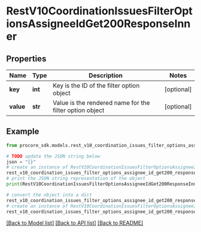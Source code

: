 # RestV10CoordinationIssuesFilterOptionsAssigneeIdGet200ResponseInner


## Properties

Name | Type | Description | Notes
------------ | ------------- | ------------- | -------------
**key** | **int** | Key is the ID of the filter option object | [optional] 
**value** | **str** | Value is the rendered name for the filter option object | [optional] 

## Example

```python
from procore_sdk.models.rest_v10_coordination_issues_filter_options_assignee_id_get200_response_inner import RestV10CoordinationIssuesFilterOptionsAssigneeIdGet200ResponseInner

# TODO update the JSON string below
json = "{}"
# create an instance of RestV10CoordinationIssuesFilterOptionsAssigneeIdGet200ResponseInner from a JSON string
rest_v10_coordination_issues_filter_options_assignee_id_get200_response_inner_instance = RestV10CoordinationIssuesFilterOptionsAssigneeIdGet200ResponseInner.from_json(json)
# print the JSON string representation of the object
print(RestV10CoordinationIssuesFilterOptionsAssigneeIdGet200ResponseInner.to_json())

# convert the object into a dict
rest_v10_coordination_issues_filter_options_assignee_id_get200_response_inner_dict = rest_v10_coordination_issues_filter_options_assignee_id_get200_response_inner_instance.to_dict()
# create an instance of RestV10CoordinationIssuesFilterOptionsAssigneeIdGet200ResponseInner from a dict
rest_v10_coordination_issues_filter_options_assignee_id_get200_response_inner_from_dict = RestV10CoordinationIssuesFilterOptionsAssigneeIdGet200ResponseInner.from_dict(rest_v10_coordination_issues_filter_options_assignee_id_get200_response_inner_dict)
```
[[Back to Model list]](../README.md#documentation-for-models) [[Back to API list]](../README.md#documentation-for-api-endpoints) [[Back to README]](../README.md)


